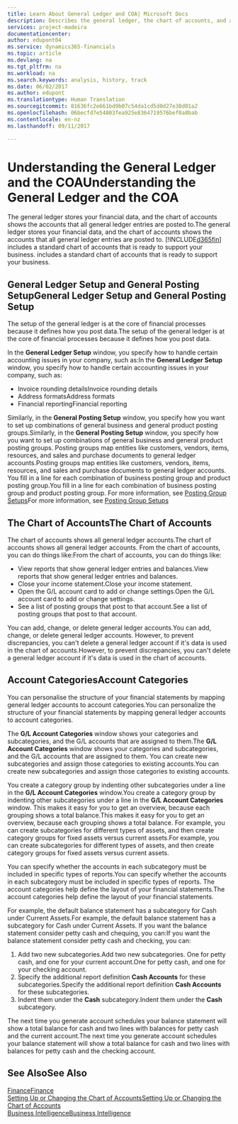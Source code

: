 ```yaml
---
title: Learn About General Ledger and COA| Microsoft Docs
description: Describes the general ledger, the chart of accounts, and account categories.
services: project-madeira
documentationcenter: 
author: edupont04
ms.service: dynamics365-financials
ms.topic: article
ms.devlang: na
ms.tgt_pltfrm: na
ms.workload: na
ms.search.keywords: analysis, history, track
ms.date: 06/02/2017
ms.author: edupont
ms.translationtype: Human Translation
ms.sourcegitcommit: 81636fc2e661bd9b07c54da1cd5d0d27e30d01a2
ms.openlocfilehash: 06becfd7e54803fea925e8364719576bef0a8bab
ms.contentlocale: en-nz
ms.lasthandoff: 09/11/2017

---
```

# <a name="understanding-the-general-ledger-and-the-coa"></a><span data-ttu-id="6251c-103">Understanding the General Ledger and the COA</span><span class="sxs-lookup"><span data-stu-id="6251c-103">Understanding the General Ledger and the COA</span></span>
<span data-ttu-id="6251c-104">The general ledger stores your financial data, and the chart of accounts shows the accounts that all general ledger entries are posted to.</span><span class="sxs-lookup"><span data-stu-id="6251c-104">The general ledger stores your financial data, and the chart of accounts shows the accounts that all general ledger entries are posted to.</span></span> [!INCLUDE[d365fin](includes/d365fin_md.md)]<span data-ttu-id="6251c-105"> includes a standard chart of accounts that is ready to support your business.</span><span class="sxs-lookup"><span data-stu-id="6251c-105"> includes a standard chart of accounts that is ready to support your business.</span></span>

## <a name="general-ledger-setup-and-general-posting-setup"></a><span data-ttu-id="6251c-106">General Ledger Setup and General Posting Setup</span><span class="sxs-lookup"><span data-stu-id="6251c-106">General Ledger Setup and General Posting Setup</span></span>
<span data-ttu-id="6251c-107">The setup of the general ledger is at the core of financial processes because it defines how you post data.</span><span class="sxs-lookup"><span data-stu-id="6251c-107">The setup of the general ledger is at the core of financial processes because it defines how you post data.</span></span>  

<span data-ttu-id="6251c-108">In the **General Ledger Setup** window, you specify how to handle certain accounting issues in your company, such as:</span><span class="sxs-lookup"><span data-stu-id="6251c-108">In the **General Ledger Setup** window, you specify how to handle certain accounting issues in your company, such as:</span></span>  

* <span data-ttu-id="6251c-109">Invoice rounding details</span><span class="sxs-lookup"><span data-stu-id="6251c-109">Invoice rounding details</span></span>  
* <span data-ttu-id="6251c-110">Address formats</span><span class="sxs-lookup"><span data-stu-id="6251c-110">Address formats</span></span>  
* <span data-ttu-id="6251c-111">Financial reporting</span><span class="sxs-lookup"><span data-stu-id="6251c-111">Financial reporting</span></span>  

<span data-ttu-id="6251c-112">Similarly, in the **General Posting Setup** window, you specify how you want to set up combinations of general business and general product posting groups.</span><span class="sxs-lookup"><span data-stu-id="6251c-112">Similarly, in the **General Posting Setup** window, you specify how you want to set up combinations of general business and general product posting groups.</span></span> <span data-ttu-id="6251c-113">Posting groups map entities like customers, vendors, items, resources, and sales and purchase documents to general ledger accounts.</span><span class="sxs-lookup"><span data-stu-id="6251c-113">Posting groups map entities like customers, vendors, items, resources, and sales and purchase documents to general ledger accounts.</span></span> <span data-ttu-id="6251c-114">You fill in a line for each combination of business posting group and product posting group.</span><span class="sxs-lookup"><span data-stu-id="6251c-114">You fill in a line for each combination of business posting group and product posting group.</span></span> <span data-ttu-id="6251c-115">For more information, see [Posting Group Setups](finance-posting-groups.md)</span><span class="sxs-lookup"><span data-stu-id="6251c-115">For more information, see [Posting Group Setups](finance-posting-groups.md)</span></span>  

## <a name="the-chart-of-accounts"></a><span data-ttu-id="6251c-116">The Chart of Accounts</span><span class="sxs-lookup"><span data-stu-id="6251c-116">The Chart of Accounts</span></span>
<span data-ttu-id="6251c-117">The chart of accounts shows all general ledger accounts.</span><span class="sxs-lookup"><span data-stu-id="6251c-117">The chart of accounts shows all general ledger accounts.</span></span> <span data-ttu-id="6251c-118">From the chart of accounts, you can do things like:</span><span class="sxs-lookup"><span data-stu-id="6251c-118">From the chart of accounts, you can do things like:</span></span>  

* <span data-ttu-id="6251c-119">View reports that show general ledger entries and balances.</span><span class="sxs-lookup"><span data-stu-id="6251c-119">View reports that show general ledger entries and balances.</span></span>  
* <span data-ttu-id="6251c-120">Close your income statement.</span><span class="sxs-lookup"><span data-stu-id="6251c-120">Close your income statement.</span></span>  
* <span data-ttu-id="6251c-121">Open the G/L account card to add or change settings.</span><span class="sxs-lookup"><span data-stu-id="6251c-121">Open the G/L account card to add or change settings.</span></span>  
* <span data-ttu-id="6251c-122">See a list of posting groups that post to that account.</span><span class="sxs-lookup"><span data-stu-id="6251c-122">See a list of posting groups that post to that account.</span></span>  

<span data-ttu-id="6251c-123">You can add, change, or delete general ledger accounts.</span><span class="sxs-lookup"><span data-stu-id="6251c-123">You can add, change, or delete general ledger accounts.</span></span> <span data-ttu-id="6251c-124">However, to prevent discrepancies, you can't delete a general ledger account if it's data is used in the chart of accounts.</span><span class="sxs-lookup"><span data-stu-id="6251c-124">However, to prevent discrepancies, you can't delete a general ledger account if it's data is used in the chart of accounts.</span></span>  

## <a name="account-categories"></a><span data-ttu-id="6251c-125">Account Categories</span><span class="sxs-lookup"><span data-stu-id="6251c-125">Account Categories</span></span>
<span data-ttu-id="6251c-126">You can personalise the structure of your financial statements by mapping general ledger accounts to account categories.</span><span class="sxs-lookup"><span data-stu-id="6251c-126">You can personalize the structure of your financial statements by mapping general ledger accounts to account categories.</span></span>  

<span data-ttu-id="6251c-127">The **G/L Account Categories** window shows your categories and subcategories, and the G/L accounts that are assigned to them.</span><span class="sxs-lookup"><span data-stu-id="6251c-127">The **G/L Account Categories** window shows your categories and subcategories, and the G/L accounts that are assigned to them.</span></span> <span data-ttu-id="6251c-128">You can create new subcategories and assign those categories to existing accounts.</span><span class="sxs-lookup"><span data-stu-id="6251c-128">You can create new subcategories and assign those categories to existing accounts.</span></span>  

<span data-ttu-id="6251c-129">You create a category group by indenting other subcategories under a line in the **G/L Account Categories** window.</span><span class="sxs-lookup"><span data-stu-id="6251c-129">You create a category group by indenting other subcategories under a line in the **G/L Account Categories** window.</span></span> <span data-ttu-id="6251c-130">This makes it easy for you to get an overview, because each grouping shows a total balance.</span><span class="sxs-lookup"><span data-stu-id="6251c-130">This makes it easy for you to get an overview, because each grouping shows a total balance.</span></span> <span data-ttu-id="6251c-131">For example, you can create subcategories for different types of assets, and then create category groups for fixed assets versus current assets.</span><span class="sxs-lookup"><span data-stu-id="6251c-131">For example, you can create subcategories for different types of assets, and then create category groups for fixed assets versus current assets.</span></span>  

<span data-ttu-id="6251c-132">You can specify whether the accounts in each subcategory must be included in specific types of reports.</span><span class="sxs-lookup"><span data-stu-id="6251c-132">You can specify whether the accounts in each subcategory must be included in specific types of reports.</span></span> <span data-ttu-id="6251c-133">The account categories help define the layout of your financial statements.</span><span class="sxs-lookup"><span data-stu-id="6251c-133">The account categories help define the layout of your financial statements.</span></span>  

<span data-ttu-id="6251c-134">For example, the default balance statement has a subcategory for Cash under Current Assets.</span><span class="sxs-lookup"><span data-stu-id="6251c-134">For example, the default balance statement has a subcategory for Cash under Current Assets.</span></span> <span data-ttu-id="6251c-135">If you want the balance statement consider petty cash and chequing, you can:</span><span class="sxs-lookup"><span data-stu-id="6251c-135">If you want the balance statement consider petty cash and checking, you can:</span></span>  

1. <span data-ttu-id="6251c-136">Add two new subcategories.</span><span class="sxs-lookup"><span data-stu-id="6251c-136">Add two new subcategories.</span></span> <span data-ttu-id="6251c-137">One for petty cash, and one for your current account.</span><span class="sxs-lookup"><span data-stu-id="6251c-137">One for petty cash, and one for your checking account.</span></span>  
2. <span data-ttu-id="6251c-138">Specify the additional report definition **Cash Accounts** for these subcategories.</span><span class="sxs-lookup"><span data-stu-id="6251c-138">Specify the additional report definition **Cash Accounts** for these subcategories.</span></span>  
3. <span data-ttu-id="6251c-139">Indent them under the **Cash** subcategory.</span><span class="sxs-lookup"><span data-stu-id="6251c-139">Indent them under the **Cash** subcategory.</span></span>  

<span data-ttu-id="6251c-140">The next time you generate account schedules your balance statement will show a total balance for cash and two lines with balances for petty cash and the current account.</span><span class="sxs-lookup"><span data-stu-id="6251c-140">The next time you generate account schedules your balance statement will show a total balance for cash and two lines with balances for petty cash and the checking account.</span></span>  

## <a name="see-also"></a><span data-ttu-id="6251c-141">See Also</span><span class="sxs-lookup"><span data-stu-id="6251c-141">See Also</span></span>
[<span data-ttu-id="6251c-142">Finance</span><span class="sxs-lookup"><span data-stu-id="6251c-142">Finance</span></span>](finance.md)  
[<span data-ttu-id="6251c-143">Setting Up or Changing the Chart of Accounts</span><span class="sxs-lookup"><span data-stu-id="6251c-143">Setting Up or Changing the Chart of Accounts</span></span>](finance-setup-chart-accounts.md)  
[<span data-ttu-id="6251c-144">Business Intelligence</span><span class="sxs-lookup"><span data-stu-id="6251c-144">Business Intelligence</span></span>](bi.md)  

